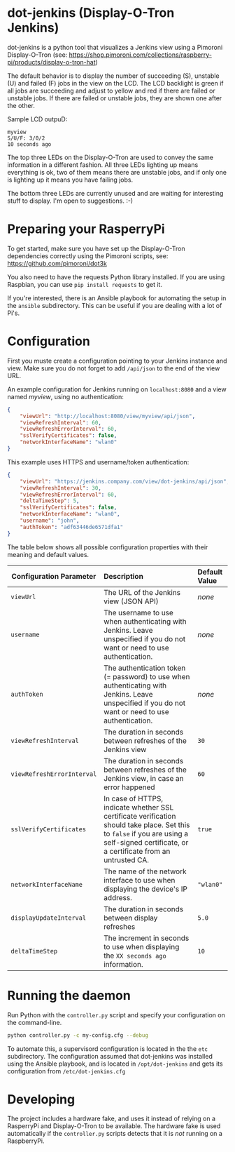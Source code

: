 # dot-jenkins (Display-O-Tron Jenkins)

dot-jenkins is a python tool that visualizes a Jenkins view using a Pimoroni Display-O-Tron
(see: https://shop.pimoroni.com/collections/raspberry-pi/products/display-o-tron-hat)

The default behavior is to display the number of succeeding (S), unstable (U) and failed (F) jobs in the view on the LCD. The LCD backlight is green if all jobs are succeeding and adjust to yellow and red if there are failed or unstable jobs. If there are failed or unstable jobs, they are shown one after the other.

Sample LCD outpuD:
```
myview
S/U/F: 3/0/2
10 seconds ago
```

The top three LEDs on the Display-O-Tron are used to convey the same information in a different fashion. All three LEDs lighting up means everything is ok, two of them means there are unstable jobs, and if only one is lighting up it means you have failing jobs.

The bottom three LEDs are currently unused and are waiting for interesting stuff to display. I'm open to suggestions. :-)

# Preparing your RasperryPi

To get started, make sure you have set up the Display-O-Tron dependencies correctly using the Pimoroni scripts, see: https://github.com/pimoroni/dot3k

You also need to have the requests Python library installed. If you are using Raspbian, you can use ```pip install requests``` to get it.

If you're interested, there is an Ansible playbook for automating the setup in the ```ansible``` subdirectory. This can be useful if you are dealing with a lot of Pi's.

# Configuration
First you muste  create a configuration pointing to your Jenkins instance and view. Make sure you do not forget to add ```/api/json``` to the end of the view URL.

An example configuration for Jenkins running on ```localhost:8080``` and a view named _myview_, using no authentication:

```json
{
    "viewUrl": "http://localhost:8080/view/myview/api/json",
    "viewRefreshInterval": 60,
    "viewRefreshErrorInterval": 60,
    "sslVerifyCertificates": false,
    "networkInterfaceName": "wlan0"
}
```

This example uses HTTPS and username/token authentication:

```json
{
    "viewUrl": "https://jenkins.company.com/view/dot-jenkins/api/json",
    "viewRefreshInterval": 30,
    "viewRefreshErrorInterval": 60,
    "deltaTimeStep": 5,
    "sslVerifyCertificates": false,
    "networkInterfaceName": "wlan0",
    "username": "john",
    "authToken": "adf63446de6571dfa1"
}
```

The table below shows all possible configuration properties with their meaning and default values.

| Configuration Parameter | Description | Default Value |
| ----------------------- | :----------- | :------------- |
| ```viewUrl``` | The URL of the Jenkins view (JSON API) | _none_ |
| ```username``` | The username to use when authenticating with Jenkins. Leave unspecified if you do not want or need to use authentication. | _none_ |
| ```authToken``` | The authentication token (= password) to use when authenticating with Jenkins. Leave unspecified if you do not want or need to use authentication. | _none_ |
| ```viewRefreshInterval``` | The duration in seconds between refreshes of the Jenkins view | ```30``` |
| ```viewRefreshErrorInterval``` | The duration in seconds between refreshes of the Jenkins view, in case an error happened | ```60``` |
| ```sslVerifyCertificates``` | In case of HTTPS, indicate whether SSL certificate verification should take place. Set this to ```false``` if you are using a self-signed certificate, or a certificate from an untrusted CA. | ```true``` |
| ```networkInterfaceName``` | The name of the network interface to use when displaying the device's IP address. | ```"wlan0"``` |
| ```displayUpdateInterval``` | The duration in seconds between display refreshes | ```5.0``` |
| ```deltaTimeStep``` | The increment in seconds to use when displaying the ```XX seconds ago``` information. | ```10``` |

# Running the daemon

Run Python with the ```controller.py``` script and specify your configuration on the command-line.

```bash
python controller.py -c my-config.cfg --debug
```

To automate this, a supervisord configuration is located in the the ```etc``` subdirectory. The configuration assumed that dot-jenkins was installed using the Ansible playbook, and is located in ```/opt/dot-jenkins``` and gets its configuration from ```/etc/dot-jenkins.cfg```

# Developing

The project includes a hardware fake, and uses it instead of relying on a RasperryPi and Display-O-Tron to be available. The hardware fake is used automatically if the ```controller.py``` scripts detects that it is *not* running on a RaspberryPi.

